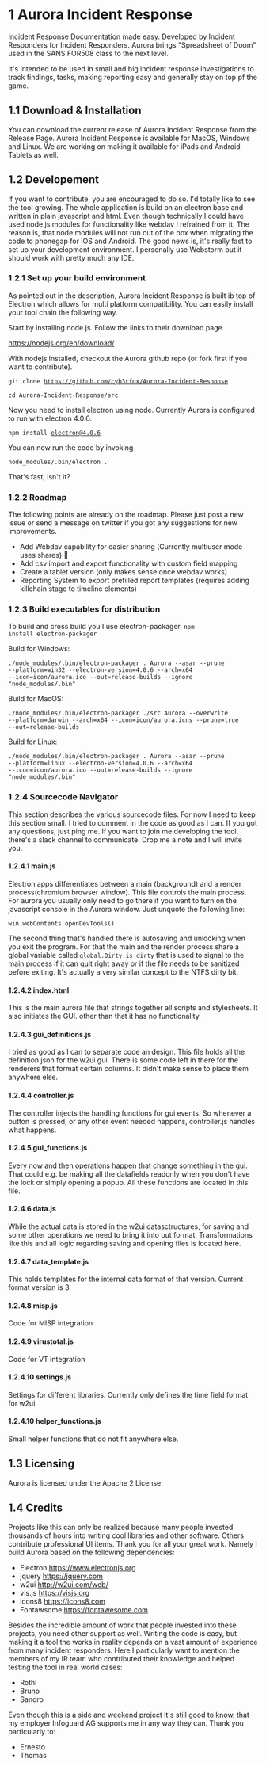 # 1 Aurora Incident Response

Incident Response Documentation made easy. Developed by Incident Responders for Incident Responders.
Aurora brings "Spreadsheet of Doom" used in the SANS FOR508 class to the next level. 

It's intended to be used in small and big incident response investigations to track findings, tasks, making reporting easy
and generally stay on top pf the game.


## 1.1 Download & Installation

You can download the current release of Aurora Incident Response from the Release Page.
Aurora Incident Response is available for MacOS, Windows and Linux. We are working on making it available for
iPads and Android Tablets as well.

## 1.2 Developement

If you want to contribute, you are encouraged to do so. I'd totally like to see the tool growing. 
The whole application is build on an electron base and written in plain javascript and html.
Even though technically I could have used node.js modules for functionality like webdav I refrained from it.
The reason is, that node modules will not run out of the box when migrating the code to phonegap for IOS and Android.
The good news is, it's really fast to set uo your development environment. I personally use Webstorm but it should work with pretty much any IDE.

### 1.2.1 Set up your build environment

As pointed out in the description, Aurora Incident Response is built ib top of Electron which allows for multi platform compatibility.
You can easily install your tool chain the following way.

Start by installing node.js. Follow the links to their download page.

https://nodejs.org/en/download/

With nodejs installed, checkout the Aurora github repo (or fork first if you want to contribute).

<code>git clone https://github.com/cyb3rfox/Aurora-Incident-Response </code>

<code>cd Aurora-Incident-Response/src
</code>


Now you need to install electron using node. Currently Aurora is configured to run with electron 4.0.6. 

<code>npm install electron@4.0.6 </code>

You can now run the code by invoking

<code>node_modules/.bin/electron .</code>

That's fast, isn't it?

### 1.2.2 Roadmap

The following points are already on the roadmap. Please just post a new issue or send a message on twitter if you got any suggestions for new improvements.

* Add Webdav capability for easier sharing (Currently multiuser mode uses shares) &#128679;
* Add csv import and export functionality with custom field mapping
* Create a tablet version (only makes sense once webdav works)
* Reporting System to export prefilled report templates (requires adding killchain stage to timeline elements)


### 1.2.3 Build executables for distribution

To build and cross build you I use electron-packager. 
<code>npm install electron-packager</code>

Build for Windows:

<code>./node_modules/.bin/electron-packager . Aurora --asar --prune --platform=win32 --electron-version=4.0.6 --arch=x64 --icon=icon/aurora.ico --out=release-builds --ignore "node_modules/\.bin" </code>

Build for MacOS:

<code>./node_modules/.bin/electron-packager ./src Aurora --overwrite --platform=darwin --arch=x64 --icon=icon/aurora.icns --prune=true --out=release-builds </code>

Build for Linux:

<code>./node_modules/.bin/electron-packager . Aurora --asar --prune --platform=linux --electron-version=4.0.6 --arch=x64 --icon=icon/aurora.ico --out=release-builds --ignore "node_modules/\.bin" </code>

### 1.2.4 Sourcecode Navigator

This section describes the various sourcecode files. For now I need to keep this section small. I tried to comment in the code as good as I can. If you got any questions, just ping me. If you want to join me developing the tool, there's a slack channel to communicate. Drop me a note and I will invite you.

#### 1.2.4.1 main.js
Electron apps differentiates between a main (background) and a render process(chromium browser window). This file controls the main process. 
For aurora you usually only need to go there if you want to turn on the javascript console in the Aurora window. Just unquote the following line:

<code>win.webContents.openDevTools()</code> 

The second thing that's handled there is autosaving and unlocking when you exit the program. For that the main and the render process share a global variable 
called <code>global.Dirty.is_dirty</code> that is used to signal to the main process if it can quit right away or if the file needs to be sanitized before exiting.
It's actually a very similar concept to the NTFS dirty bit.
 
#### 1.2.4.2 index.html
This is the main aurora file that strings together all scripts and stylesheets. It also initiates the GUI. other than that it has no functionality.
 
#### 1.2.4.3 gui_definitions.js
I tried as good as I can to separate code an design. This file holds all the definition json for the w2ui gui. There is some code left in there
for the renderers that format certain columns. It didn't make sense to place them anywhere else.
 
#### 1.2.4.4 controller.js
The controller injects the handling functions for gui events. So whenever a button is pressed, or any other event needed happens, controller.js handles what happens.
 
#### 1.2.4.5 gui_functions.js 
Every now and then operations happen that change something in the gui. That could e.g. be making all the datafields readonly when you don't have the lock or simply opening a popup.
All these functions are located in this file.
  
#### 1.2.4.6 data.js
While the actual data is stored in the w2ui datasctructures, for saving and some other operations we need to bring it into out format. 
Transformations like this and all logic regarding saving and opening files is located here.
 
#### 1.2.4.7 data_template.js
  
This holds templates for the internal data format of that version. Current format version is 3. 
 
#### 1.2.4.8 misp.js
 
Code for MISP integration
 
#### 1.2.4.9 virustotal.js
  
Code for VT integration
 
#### 1.2.4.10 settings.js
 
Settings for different libraries. Currently only defines the time field format for w2ui.
 

#### 1.2.4.10 helper_functions.js
Small helper functions that do not fit anywhere else.


## 1.3 Licensing

Aurora is licensed under the Apache 2 License

## 1.4 Credits
Projects like this can only be realized because many people invested thousands of hours into writing cool libraries and other software. Others contribute professional UI items. Thank you for all your great work. Namely I build Aurora based on the following dependencies:

* Electron https://www.electronjs.org
* jquery https://jquery.com
* w2ui http://w2ui.com/web/
* vis.js https://visjs.org
* icons8 https://icons8.com
* Fontawsome https://fontawesome.com

Besides the incredible amount of work that people invested into these projects, you need other support as well. Writing the code is easy, but making it a tool the works in reality depends on a vast amount of experience from many incident responders. 
Here I particularly want to mention the members of my IR team who contributed their knowledge and helped testing the tool in real world cases:

* Rothi
* Bruno
* Sandro

Even though this is a side and weekend project it's still good to know, that my employer Infoguard AG supports me in any way they can. Thank you particularly to:

* Ernesto
* Thomas



